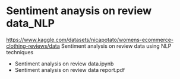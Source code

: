 # Sentiment anaysis on review data_NLP

https://www.kaggle.com/datasets/nicapotato/womens-ecommerce-clothing-reviews/data
Sentiment analysis on review data using NLP techniques

- Sentiment analysis on review data.ipynb
- Sentiment analysis on review data report.pdf

